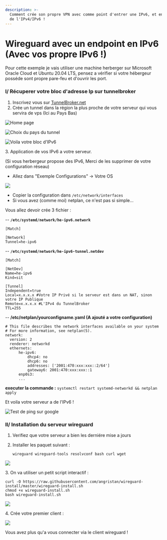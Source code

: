 ```yaml
---
description: >-
  Comment crée son propre VPN avec comme point d'entrer une IPv6, et en sortie
  de l'IPv4/IPv6 !
---
```


# Wireguard avec un endpoint en IPv6 (Avec vos propre IPv6 !)

Pour cette exemple je vais utiliser une machine herberger sur Microsoft Oracle Cloud et Ubuntu 20.04 LTS, pensez a vérifier si votre hébergeur posséde sont propre pare-feu et d'ouvrir les port.

### I/ Récuperer votre bloc d'adresse Ip sur tunnelbroker

1. Inscrivez vous sur [TunnelBroker.net](https://tunnelbroker.net/)
2. Crée un tunnel dans la région la plus proche de votre serveur qui vous servira de vps (Ici au Pays Bas)

![Home page](<../.gitbook/assets/image (11).png>)

![Choix du pays du tunnel](<../.gitbook/assets/image (13).png>)

![Voila votre bloc d'IPv6](<../.gitbook/assets/image (10) (2).png>)

3\. Application de vos IPv6 a votre serveur.

(Si vous herbergeur propose des IPv6, Merci de les supprimer de votre configuration réseau)

* Allez dans "Exemple Configurations" -> Votre OS

![](<../.gitbook/assets/image (2) (1).png>)

* Copier la configuration dans `/etc/network/interfaces` &#x20;
* Si vous avez (comme moi) netplan, ce n'est pas si simple...

Vous allez devoir crée 3 fichier :&#x20;

\-- **`/etc/systemd/network/he-ipv6.network`**

```
[Match]

[Network]
Tunnel=he-ipv6
```

\-- **`/etc/systemd/network/he-ipv6-tunnel.netdev`**

```
[Match]                                                                                                                                                                                                            

[NetDev]                                                                                                                                                                                                           
Name=he-ipv6                                        
Kind=sit                                            

[Tunnel]
Independent=true                                            
Local=x.x.x.x #Votre IP Privé si le serveur est dans un NAT, sinon votre IP Publique                                  
Remote=x.x.x.x #L'IPv4 du TunnelBroker                         
TTL=255
```

\-- **/etc/netplan/yourconfigname.yaml (A ajouté a votre configuration)**

```
# This file describes the network interfaces available on your system
# For more information, see netplan(5).
network:
  version: 2
  renderer: networkd
  ethernets:
      he-ipv6:
          dhcp4: no
          dhcp6: no
          addresses: ['2001:470:xxx:xxx::2/64']
          gateway6: 2001:470:xxx:xxx::1
      enp0s3:
      ...
```

**executer la commande :** `systemctl restart systemd-networkd && netplan apply`

Et voila votre serveur a de l'IPv6 !

![Test de ping sur google](<../.gitbook/assets/image (12).png>)

### II/ Installation du serveur wireguard

1. Verifiez que votre serveur a bien les derniére mise a jours
2.  Installer les paquet suivant :&#x20;

    ```
    wireguard wireguard-tools resolvconf bash curl wget
    ```



![](<../.gitbook/assets/image (3) (1) (1).png>)

3\. On va utiliser un petit script interactif :&#x20;

```
curl -O https://raw.githubusercontent.com/angristan/wireguard-install/master/wireguard-install.sh
chmod +x wireguard-install.sh
bash wireguard-install.sh
```

![](<../.gitbook/assets/image (15).png>)

4\. Crée votre premier client :&#x20;

![](<../.gitbook/assets/image (10).png>)



Vous avez plus qu'a vous connecter via le client wireguard !
